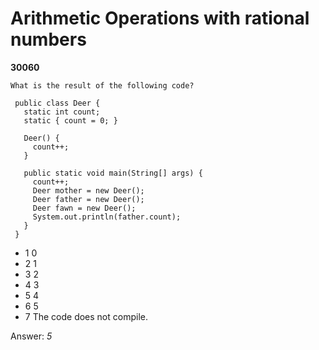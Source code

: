 Arithmetic Operations with rational numbers
===========================================
**30060**
```
What is the result of the following code? 
 
 public class Deer { 
   static int count; 
   static { count = 0; } 
    
   Deer() { 
     count++; 
   } 
   
   public static void main(String[] args) { 
     count++; 
     Deer mother = new Deer(); 
     Deer father = new Deer(); 
     Deer fawn = new Deer(); 
     System.out.println(father.count); 
   } 
 }
```


- 1 0
- 2 1
- 3 2
- 4 3
- 5 4
- 6 5
- 7 The code does not compile.

Answer: *5*

